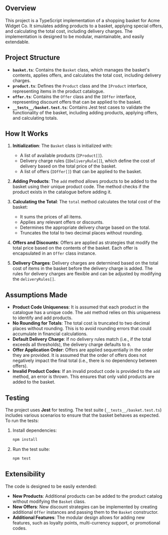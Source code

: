 ## **Overview**

This project is a TypeScript implementation of a shopping basket for Acme Widget Co. It simulates adding products to a basket, applying special offers, and calculating the total cost, including delivery charges. The implementation is designed to be modular, maintainable, and easily extendable.

## **Project Structure**

- **`basket.ts`**: Contains the `Basket` class, which manages the basket's contents, applies offers, and calculates the total cost, including delivery charges.
- **`product.ts`**: Defines the `Product` class and the `IProduct` interface, representing items in the product catalogue.
- **`offer.ts`**: Contains the `Offer` class and the `IOffer` interface, representing discount offers that can be applied to the basket.
- **`__tests__/basket.test.ts`**: Contains Jest test cases to validate the functionality of the basket, including adding products, applying offers, and calculating totals.

## **How It Works**

1. **Initialization**: The `Basket` class is initialized with:
   - A list of available products (`IProduct[]`).
   - Delivery charge rules (`IDeliveryRule[]`), which define the cost of delivery based on the total price of the basket.
   - A list of offers (`IOffer[]`) that can be applied to the basket.

2. **Adding Products**: The `add` method allows products to be added to the basket using their unique product code. The method checks if the product exists in the catalogue before adding it.

3. **Calculating the Total**: The `total` method calculates the total cost of the basket:
   - It sums the prices of all items.
   - Applies any relevant offers or discounts.
   - Determines the appropriate delivery charge based on the total.
   - Truncates the total to two decimal places without rounding.

4. **Offers and Discounts**: Offers are applied as strategies that modify the total price based on the contents of the basket. Each offer is encapsulated in an `Offer` class instance.

5. **Delivery Charges**: Delivery charges are determined based on the total cost of items in the basket before the delivery charge is added. The rules for delivery charges are flexible and can be adjusted by modifying the `deliveryRules[]`.

## **Assumptions Made**

- **Product Code Uniqueness**: It is assumed that each product in the catalogue has a unique code. The `add` method relies on this uniqueness to identify and add products.
- **No Rounding for Totals**: The total cost is truncated to two decimal places without rounding. This is to avoid rounding errors that could accumulate in financial calculations.
- **Default Delivery Charge**: If no delivery rules match (i.e., if the total exceeds all thresholds), the delivery charge defaults to `0`.
- **Offer Application Order**: Offers are applied sequentially in the order they are provided. It is assumed that the order of offers does not negatively impact the final total (i.e., there is no dependency between offers).
- **Invalid Product Codes**: If an invalid product code is provided to the `add` method, an error is thrown. This ensures that only valid products are added to the basket.

## **Testing**

The project uses **Jest** for testing. The test suite (`__tests__/basket.test.ts`) includes various scenarios to ensure that the basket behaves as expected. To run the tests:

1. Install dependencies:

   ```bash
   npm install
   ```

2. Run the test suite:

   ```bash
   npm test
   ```

## **Extensibility**

The code is designed to be easily extended:
- **New Products**: Additional products can be added to the product catalog without modifying the `Basket` class.
- **New Offers**: New discount strategies can be implemented by creating additional `Offer` instances and passing them to the `Basket` constructor.
- **Additional Features**: The modular design allows for adding new features, such as loyalty points, multi-currency support, or promotional codes.


